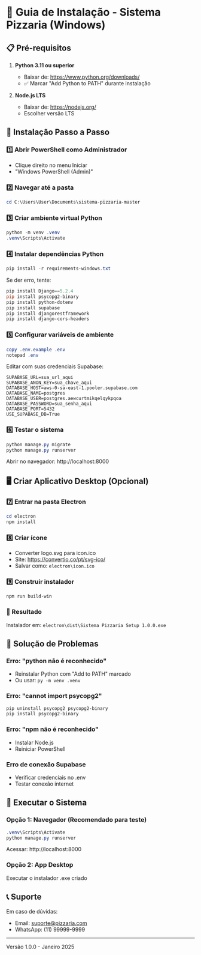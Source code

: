 # 🍕 Guia de Instalação - Sistema Pizzaria (Windows)

## 📋 Pré-requisitos

1. **Python 3.11 ou superior**
   - Baixar de: https://www.python.org/downloads/
   - ✅ Marcar "Add Python to PATH" durante instalação

2. **Node.js LTS**
   - Baixar de: https://nodejs.org/
   - Escolher versão LTS

## 🚀 Instalação Passo a Passo

### 1️⃣ Abrir PowerShell como Administrador
- Clique direito no menu Iniciar
- "Windows PowerShell (Admin)"

### 2️⃣ Navegar até a pasta
```powershell
cd C:\Users\User\Documents\sistema-pizzaria-master
```

### 3️⃣ Criar ambiente virtual Python
```powershell
python -m venv .venv
.venv\Scripts\Activate
```

### 4️⃣ Instalar dependências Python
```powershell
pip install -r requirements-windows.txt
```

Se der erro, tente:
```powershell
pip install Django==5.2.4
pip install psycopg2-binary
pip install python-dotenv
pip install supabase
pip install djangorestframework
pip install django-cors-headers
```

### 5️⃣ Configurar variáveis de ambiente
```powershell
copy .env.example .env
notepad .env
```

Editar com suas credenciais Supabase:
```
SUPABASE_URL=sua_url_aqui
SUPABASE_ANON_KEY=sua_chave_aqui
DATABASE_HOST=aws-0-sa-east-1.pooler.supabase.com
DATABASE_NAME=postgres
DATABASE_USER=postgres.aewcurtmikqelqykpqoa
DATABASE_PASSWORD=sua_senha_aqui
DATABASE_PORT=5432
USE_SUPABASE_DB=True
```

### 6️⃣ Testar o sistema
```powershell
python manage.py migrate
python manage.py runserver
```

Abrir no navegador: http://localhost:8000

## 🖥️ Criar Aplicativo Desktop (Opcional)

### 7️⃣ Entrar na pasta Electron
```powershell
cd electron
npm install
```

### 8️⃣ Criar ícone
- Converter logo.svg para icon.ico
- Site: https://convertio.co/pt/svg-ico/
- Salvar como: `electron\icon.ico`

### 9️⃣ Construir instalador
```powershell
npm run build-win
```

### 🎯 Resultado
Instalador em: `electron\dist\Sistema Pizzaria Setup 1.0.0.exe`

## 🔧 Solução de Problemas

### Erro: "python não é reconhecido"
- Reinstalar Python com "Add to PATH" marcado
- Ou usar: `py -m venv .venv`

### Erro: "cannot import psycopg2"
```powershell
pip uninstall psycopg2 psycopg2-binary
pip install psycopg2-binary
```

### Erro: "npm não é reconhecido"
- Instalar Node.js
- Reiniciar PowerShell

### Erro de conexão Supabase
- Verificar credenciais no .env
- Testar conexão internet

## 🚀 Executar o Sistema

### Opção 1: Navegador (Recomendado para teste)
```powershell
.venv\Scripts\Activate
python manage.py runserver
```
Acessar: http://localhost:8000

### Opção 2: App Desktop
Executar o instalador .exe criado

## 📞 Suporte

Em caso de dúvidas:
- Email: suporte@pizzaria.com
- WhatsApp: (11) 99999-9999

---
Versão 1.0.0 - Janeiro 2025